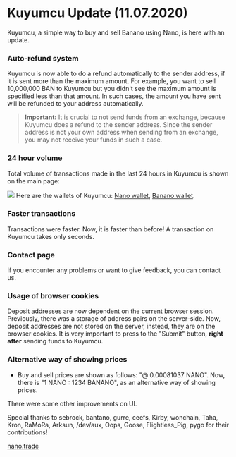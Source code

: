 # Kuyumcu Update (11.07.2020)

Kuyumcu, a simple way to buy and sell Banano using Nano, is here with an update.

### Auto-refund system
Kuyumcu is now able to do a refund automatically to the sender address, if it is sent more than the maximum amount.
For example, you want to sell 10,000,000 BAN to Kuyumcu but you didn't see the maximum amount is specified less than that amount. In such cases, the amount you have sent will be refunded to your address automatically.
> **Important:** It is crucial to not send funds from an exchange, because Kuyumcu does a refund to the sender address. Since the sender address is not your own address when sending from an exchange, you may not receive your funds in such a case.

### 24 hour volume
Total volume of transactions made in the last 24 hours in Kuyumcu is shown on the main page:

![](https://i.imgur.com/oFcnQ4R.png)
Here are the wallets of Kuyumcu: [Nano wallet](https://nanocrawler.cc/explorer/account/nano_3pg8khw8gs94c1qeq9741n99ubrut8sj3n9kpntim1rm35h4wdzirofazmwt/history "Nano wallet"), [Banano wallet](https://vault.banano.cc/account/ban_1oaocnrcaystcdtaae6woh381wftyg4k7bespu19m5w18ze699refhyzu6bo "Banano wallet").

### Faster transactions
Transactions were faster. Now, it is faster than before!
A transaction on Kuyumcu takes only seconds.

### Contact page
If you encounter any problems or want to give feedback, you can contact us.

### Usage of browser cookies
Deposit addresses are now dependent on the current browser session. Previously, there was a storage of address pairs on the server-side. Now, deposit addresses are not stored on the server, instead, they are on the browser cookies.
It is very important to press to the "Submit" button, **right after** sending funds to Kuyumcu.

### Alternative way of showing prices
- Buy and sell prices are shown as follows: "@ 0.00081037 NANO". Now, there is "1 NANO : 1234 BANANO", as an alternative way of showing prices.

There were some other improvements on UI.

Special thanks to sebrock, bantano, gurre, ceefs, Kirby, wonchain, Taha, Kron, RaMoRa, Arksun, /dev/aux, Oops, Goose, Flightless_Pig, pygo for their contributions!

[nano.trade](http://nano.trade "Go to nano.trade")